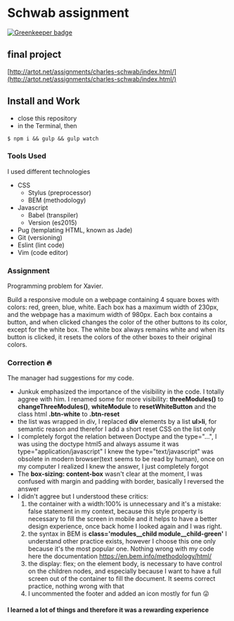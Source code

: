 # Schwab assignment 

[![Greenkeeper badge](https://badges.greenkeeper.io/xavierartot/assignment.svg)](https://greenkeeper.io/)

## final project
[http://artot.net/assignments/charles-schwab/index.html/](http://artot.net/assignments/charles-schwab/index.html/)

## Install and Work
- close this repository
- in the Terminal, then

`$ npm i && gulp && gulp watch`


### Tools Used
I used different technologies 
  * CSS 
    - Stylus   (preprocessor)
    - BEM      (methodology)
  * Javascript
    - Babel    (transpiler)
    - Version  (es2015)
  * Pug        (templating HTML, known as Jade)
  * Git        (versioning)
  * Eslint     (lint code)
  * Vim        (code editor)

### Assignment

Programming problem for Xavier.

Build a responsive module on a webpage containing 4 square boxes with colors: red, green, blue, white. Each box has a maximum width of 230px, and the webpage has a maximum width of 980px. Each box contains a button, and when clicked changes the color of the other buttons to its color, except for the white box. The white box always remains white and when its button is clicked, it resets the colors of the other boxes to their original colors.

### Correction 🔥
The manager had suggestions for my code.
- Junkuk emphasized the importance of the visibility in the code. I totally aggree with him. 
I renamed some for more visibility: **threeModules()** to **changeThreeModules()**,  **whiteModule** to **resetWhiteButton** and the class html **.btn-white** to **.btn-reset** 
- the list was wrapped in div, I replaced **div** elements by a list **ul>li**, for semantic reason and therefor I add a short reset CSS on the list only
- I completely forgot the relation between Doctype and the type="...", I was using the doctype html5 and always assume it was type="application/javascript" I knew the type="text/javascript" was obsolete in modern browser(text seems to be read by human), once on my computer I realized I knew the answer, I just completely forgot
- The **box-sizing: content-box** wasn't clear at the moment, I was confused with margin and
  padding with border, basically I reversed the answer
- I didn't aggree but I understood these critics:
  1. the container with a width:100% is unnecessary and it's a mistake: 
  false statement in my context, because this style property is necessary to fill the screen in mobile and it
     helps to have a better design experience, once back home I looked again 
and I was right.
  3. the syntax in BEM is **class='modules__child module__child-green'** 
     I understand other practice exists,
      however I choose this one only because it's the most popular one.
      Nothing wrong with my code here the documentation
      https://en.bem.info/methodology/html/
  4. the display: flex; on the element body, is necessary to have control on the
     children nodes, and especially because I want to have a full screen out of
      the container to fill the document. It seems
      correct practice, nothing wrong with that
  5. I uncommented the footer and added an icon mostly for fun 😜

#### I learned a lot of things and therefore it was a rewarding experience
